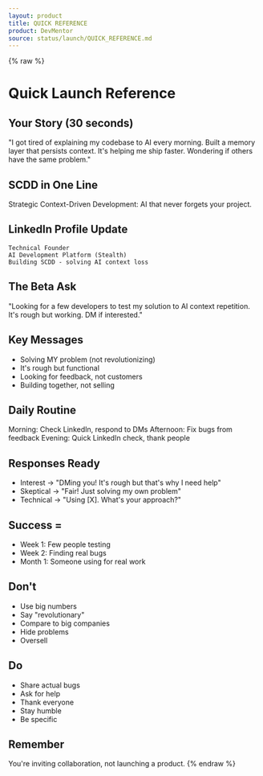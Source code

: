 ```yaml
---
layout: product
title: QUICK REFERENCE
product: DevMentor
source: status/launch/QUICK_REFERENCE.md
---
```


{% raw %}
# Quick Launch Reference

## Your Story (30 seconds)
"I got tired of explaining my codebase to AI every morning. Built a memory layer that persists context. It's helping me ship faster. Wondering if others have the same problem."

## SCDD in One Line
Strategic Context-Driven Development: AI that never forgets your project.

## LinkedIn Profile Update
```
Technical Founder
AI Development Platform (Stealth)
Building SCDD - solving AI context loss
```

## The Beta Ask
"Looking for a few developers to test my solution to AI context repetition. It's rough but working. DM if interested."

## Key Messages
- Solving MY problem (not revolutionizing)
- It's rough but functional
- Looking for feedback, not customers
- Building together, not selling

## Daily Routine
Morning: Check LinkedIn, respond to DMs
Afternoon: Fix bugs from feedback
Evening: Quick LinkedIn check, thank people

## Responses Ready
- Interest → "DMing you! It's rough but that's why I need help"
- Skeptical → "Fair! Just solving my own problem"
- Technical → "Using [X]. What's your approach?"

## Success = 
- Week 1: Few people testing
- Week 2: Finding real bugs
- Month 1: Someone using for real work

## Don't
- Use big numbers
- Say "revolutionary"
- Compare to big companies
- Hide problems
- Oversell

## Do
- Share actual bugs
- Ask for help
- Thank everyone
- Stay humble
- Be specific

## Remember
You're inviting collaboration, not launching a product.
{% endraw %}
